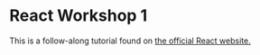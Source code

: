 # React Workshop 1

This is a follow-along tutorial found on [the official React website.](https://reactjs.org/tutorial/tutorial.html)
